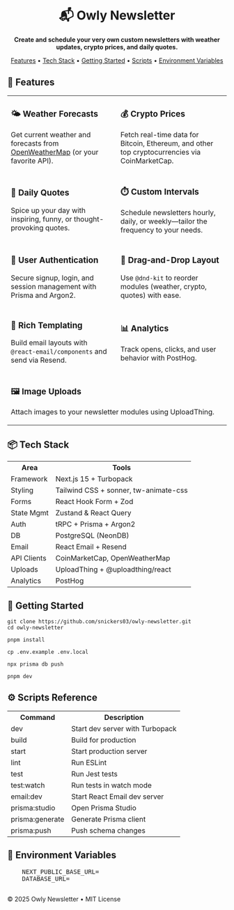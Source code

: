 <!DOCTYPE html>
<html lang="en">
<body>
  <div align="center">

# 📬 Owly Newsletter

**Create and schedule your very own custom newsletters with weather updates, crypto prices, and daily quotes.**

[Features](#-features) • [Tech Stack](#-tech-stack) • [Getting Started](#-getting-started) • [Scripts](#️-scripts-reference) • [Environment Variables](#-environment-variables)

</div>

## 🚀 Features

<table>
  <tr>
    <td width="50%">
      <h3>🌤️ Weather Forecasts</h3>
      <p>Get current weather and forecasts from <a href="https://openweathermap.org/">OpenWeatherMap</a> (or your favorite API).</p>
    </td>
    <td width="50%">
      <h3>💰 Crypto Prices</h3>
      <p>Fetch real-time data for Bitcoin, Ethereum, and other top cryptocurrencies via CoinMarketCap.</p>
    </td>
  </tr>
  <tr>
    <td width="50%">
      <h3>💬 Daily Quotes</h3>
      <p>Spice up your day with inspiring, funny, or thought-provoking quotes.</p>
    </td>
    <td width="50%">
      <h3>⏱️ Custom Intervals</h3>
      <p>Schedule newsletters hourly, daily, or weekly—tailor the frequency to your needs.</p>
    </td>
  </tr>
  <tr>
    <td width="50%">
      <h3>🔐 User Authentication</h3>
      <p>Secure signup, login, and session management with Prisma and Argon2.</p>
    </td>
    <td width="50%">
      <h3>🔄 Drag‑and-Drop Layout</h3>
      <p>Use <code>@dnd-kit</code> to reorder modules (weather, crypto, quotes) with ease.</p>
    </td>
  </tr>
  <tr>
    <td width="50%">
      <h3>📧 Rich Templating</h3>
      <p>Build email layouts with <code>@react-email/components</code> and send via Resend.</p>
    </td>
    <td width="50%">
      <h3>📊 Analytics</h3>
      <p>Track opens, clicks, and user behavior with PostHog.</p>
    </td>
  </tr>
  <tr>
    <td colspan="2">
      <h3>🖼️ Image Uploads</h3>
      <p>Attach images to your newsletter modules using UploadThing.</p>
    </td>
  </tr>
</table>

  <section id="tech-stack" class="container">
    <h2>📦 Tech Stack</h2>
    <table>
      <tr><th>Area</th><th>Tools</th></tr>
      <tr><td>Framework</td><td>Next.js 15 + Turbopack</td></tr>
      <tr><td>Styling</td><td>Tailwind CSS + sonner, tw-animate-css</td></tr>
      <tr><td>Forms</td><td>React Hook Form + Zod</td></tr>
      <tr><td>State Mgmt</td><td>Zustand & React Query</td></tr>
      <tr><td>Auth</td><td>tRPC + Prisma + Argon2</td></tr>
      <tr><td>DB</td><td>PostgreSQL (NeonDB)</td></tr>
      <tr><td>Email</td><td>React Email + Resend</td></tr>
      <tr><td>API Clients</td><td>CoinMarketCap, OpenWeatherMap</td></tr>
      <tr><td>Uploads</td><td>UploadThing + @uploadthing/react</td></tr>
      <tr><td>Analytics</td><td>PostHog</td></tr>
    </table>
  </section>

  <section id="getting-started" class="container">
    <h2>🎯 Getting Started</h2>
    <pre><code>git clone https://github.com/snickers03/owly-newsletter.git
cd owly-newsletter</code></pre>
    <pre><code>pnpm install</code></pre>
    <pre><code>cp .env.example .env.local</code></pre>
    <pre><code>npx prisma db push</code></pre>
    <pre><code>pnpm dev</code></pre>
  </section>    <h2>⚙️ Scripts Reference</h2>
    <table>
      <tr><th>Command</th><th>Description</th></tr>
      <tr><td>dev</td><td>Start dev server with Turbopack</td></tr>
      <tr><td>build</td><td>Build for production</td></tr>
      <tr><td>start</td><td>Start production server</td></tr>
      <tr><td>lint</td><td>Run ESLint</td></tr>
      <tr><td>test</td><td>Run Jest tests</td></tr>
      <tr><td>test:watch</td><td>Run tests in watch mode</td></tr>
      <tr><td>email:dev</td><td>Start React Email dev server</td></tr>
      <tr><td>prisma:studio</td><td>Open Prisma Studio</td></tr>
      <tr><td>prisma:generate</td><td>Generate Prisma client</td></tr>
      <tr><td>prisma:push</td><td>Push schema changes</td></tr>
    </table>
  </section>

  <section id="environment-variables" class="container">
    <h2>🔐 Environment Variables</h2>
    <pre>
    NEXT_PUBLIC_BASE_URL=
    DATABASE_URL=
    </pre>

  </section>

  <footer class="footer">
    &copy; 2025 Owly Newsletter • MIT License
  </footer>

  <script>
    document.querySelectorAll('.copy-btn').forEach(btn => {
      btn.addEventListener('click', () => {
        const code = btn.nextElementSibling.textContent;
        navigator.clipboard.writeText(code).then(() => {
          btn.textContent = 'Copied!';
          setTimeout(() => btn.textContent = 'Copy', 2000);
        });
      });
    });
  </script>
</body>
</html>
